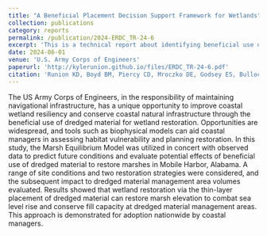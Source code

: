 ```yaml
---
title: "A Beneficial Placement Decision Support Framework for Wetlands"
collection: publications
category: reports
permalink: /publication/2024-ERDC_TR-24-6
excerpt: 'This is a technical report about identifying beneficial use opportunities to restore wetlands.'
date: 2024-06-01
venue: 'U.S. Army Corps of Engineers'
paperurl: 'http://kylerunion.github.io/files/ERDC_TR-24-6.pdf'
citation: 'Runion KD, Boyd BM, Piercy CD, Mroczko DE, Godsey ES, Bullock HM, Allen RJ. (2024). &quot;A Beneficial Placement Decision Support Framework for Wetlands.&quot; <i>U.S. Army Corps of Engineers</i>.'
---
```


The US Army Corps of Engineers, in the responsibility of maintaining navigational infrastructure, has a unique opportunity to improve coastal wetland resiliency and conserve coastal natural infrastructure through the beneficial use of dredged material for wetland restoration. Opportunities are widespread, and tools such as biophysical models can aid coastal managers in assessing habitat vulnerability and planning restoration. In this study, the Marsh Equilibrium Model was utilized in concert with observed data to predict future conditions and evaluate potential effects of beneficial use of dredged material to restore marshes in Mobile Harbor, Alabama. A range of site conditions and two restoration strategies were considered, and the subsequent impact to dredged material management area volumes evaluated. Results showed that wetland restoration via the thin-layer placement of dredged material can restore marsh elevation to combat sea level rise and conserve fill capacity at dredged material management areas. This approach is demonstrated for adoption nationwide by coastal managers.
